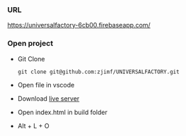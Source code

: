 ### URL

https://universalfactory-6cb00.firebaseapp.com/

### Open project
- Git Clone

  ```
  git clone git@github.com:zjimf/UNIVERSALFACTORY.git
  ```

- Open file in vscode

- Download [live server](https://marketplace.visualstudio.com/items?itemName=ritwickdey.LiveServer)

- Open index.html in build folder

- Alt + L + O
